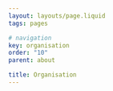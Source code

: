 ```yaml
---
layout: layouts/page.liquid
tags: pages

# navigation
key: organisation
order: "10"
parent: about

title: Organisation
---
```

